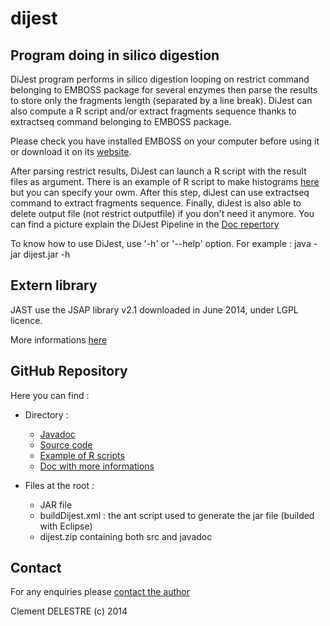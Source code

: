 dijest
======

Program doing in silico digestion
-----------


DiJest program performs in silico digestion looping on restrict command belonging to EMBOSS package for several enzymes then parse the results to store only the fragments length (separated by a line break). DiJest can also compute a R script and/or extract fragments sequence thanks to extractseq command belonging to EMBOSS package. 


Please check you have installed EMBOSS on your computer before using it or download it on its [website](http://emboss.sourceforge.net/).




After parsing restrict results, DiJest can launch a R script with the result files as argument. 
There is an example of R script to make histograms [here](https://github.com/AgResearch/dijest/tree/master/ScriptR)  but you can specify your owm.
After this step, diJest can use extractseq command to extract fragments sequence. Finally, diJest is also
able to delete output file (not restrict outputfile) if you don't need it anymore.
You can find a picture explain the DiJest Pipeline in the [Doc repertory](
https://github.com/AgResearch/dijest/tree/master/Doc)


To know how to use DiJest, use '-h' or '--help' option. For example : java -jar dijest.jar -h




Extern library
----------

JAST use the JSAP library v2.1 downloaded in June 2014, under LGPL licence.

More informations [here](http://www.martiansoftware.com/jsap/)



GitHub Repository
-----------

Here you can find :


   * Directory :
      * [Javadoc](https://github.com/AgResearch/dijest/tree/master/Javadoc)
      * [Source code](https://github.com/AgResearch/dijest/tree/master/src)
      * [Example of R scripts](https://github.com/AgResearch/dijest/tree/master/ScriptR)
      * [Doc with more informations](https://github.com/AgResearch/dijest/tree/master/Doc)

   * Files at the root :

      * JAR file
      * buildDijest.xml : the ant script used to generate the jar file (builded with Eclipse)
      * dijest.zip containing both src and javadoc


Contact
-----------


For any enquiries please [contact the author](mailto:cclementddel@gmail.com)

Clement DELESTRE (c) 2014

